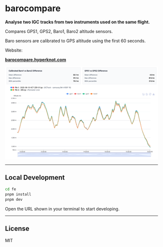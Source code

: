 # barocompare

**Analyse two IGC tracks from two instruments used on the same flight.**

Compares GPS1, GPS2, Baro1, Baro2 altitude sensors.

Baro sensors are calibrated to GPS altitude using the first 60 seconds.

Website:

**[barocompare.hyperknot.com](https://barocompare.hyperknot.com)**

![screenshot](screenshot.png)

---

## Local Development

```bash
cd fe
pnpm install
pnpm dev
```

Open the URL shown in your terminal to start developing.

---

## License

MIT

